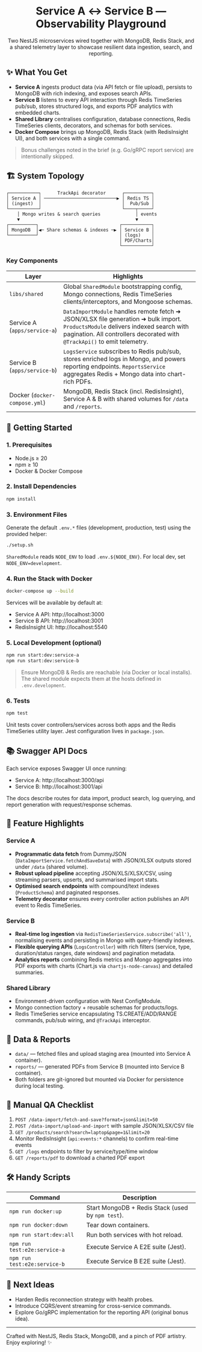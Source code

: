 <div align="center">

# Service A ↔ Service B — Observability Playground

Two NestJS microservices wired together with MongoDB, Redis Stack, and a shared telemetry layer to showcase resilient data ingestion, search, and reporting.

</div>

## ✨ What You Get

- **Service A** ingests product data (via API fetch or file upload), persists to MongoDB with rich indexing, and exposes search APIs.
- **Service B** listens to every API interaction through Redis TimeSeries pub/sub, stores structured logs, and exports PDF analytics with embedded charts.
- **Shared Library** centralises configuration, database connections, Redis TimeSeries clients, decorators, and schemas for both services.
- **Docker Compose** brings up MongoDB, Redis Stack (with RedisInsight UI), and both services with a single command.

> Bonus challenges noted in the brief (e.g. Go/gRPC report service) are intentionally skipped.

## 🏗️ System Topology

```text
┌───────────┐      TrackApi decorator      ┌──────────┐
│ Service A │ ───────────────────────────▶ │ Redis TS │
│ (ingest)  │                              │  Pub/Sub │
└───────────┘                              └────┬─────┘
	│ Mongo writes & search queries             │ events
	▼                                           ▼
┌──────────┐                              ┌───────────┐
│ MongoDB  │◀─ Share schemas & indexes ─▶ │ Service B │
└──────────┘                              │ (logs)    │
                                          │ PDF/Charts│
                                          └───────────┘
```

### Key Components

| Layer                         | Highlights                                                                                                                                                                                                   |
| ----------------------------- | ------------------------------------------------------------------------------------------------------------------------------------------------------------------------------------------------------------ |
| `libs/shared`                 | Global `SharedModule` bootstrapping config, Mongo connections, Redis TimeSeries clients/interceptors, and Mongoose schemas.                                                                                  |
| Service A (`apps/service-a`)  | `DataImportModule` handles remote fetch ➜ JSON/XLSX file generation ➜ bulk import. `ProductsModule` delivers indexed search with pagination. All controllers decorated with `@TrackApi()` to emit telemetry. |
| Service B (`apps/service-b`)  | `LogsService` subscribes to Redis pub/sub, stores enriched logs in Mongo, and powers reporting endpoints. `ReportsService` aggregates Redis + Mongo data into chart-rich PDFs.                               |
| Docker (`docker-compose.yml`) | MongoDB, Redis Stack (incl. RedisInsight), Service A & B with shared volumes for `/data` and `/reports`.                                                                                                     |

## 🚀 Getting Started

### 1. Prerequisites

- Node.js ≥ 20
- npm ≥ 10
- Docker & Docker Compose

### 2. Install Dependencies

```bash
npm install
```

### 3. Environment Files

Generate the default `.env.*` files (development, production, test) using the provided helper:

```bash
./setup.sh
```

`SharedModule` reads `NODE_ENV` to load `.env.${NODE_ENV}`. For local dev, set `NODE_ENV=development`.

### 4. Run the Stack with Docker

```bash
docker-compose up --build
```

Services will be available by default at:

- Service A API: http://localhost:3000
- Service B API: http://localhost:3001
- RedisInsight UI: http://localhost:5540

### 5. Local Development (optional)

```bash
npm run start:dev:service-a
npm run start:dev:service-b
```

> Ensure MongoDB & Redis are reachable (via Docker or local installs). The shared module expects them at the hosts defined in `.env.development`.

### 6. Tests

```bash
npm test
```

Unit tests cover controllers/services across both apps and the Redis TimeSeries utility layer. Jest configuration lives in `package.json`.

## 📚 Swagger API Docs

Each service exposes Swagger UI once running:

- Service A: http://localhost:3000/api
- Service B: http://localhost:3001/api

The docs describe routes for data import, product search, log querying, and report generation with request/response schemas.

## 🧩 Feature Highlights

### Service A

- **Programmatic data fetch** from DummyJSON (`DataImportService.fetchAndSaveData`) with JSON/XLSX outputs stored under `/data` (shared volume).
- **Robust upload pipeline** accepting JSON/XLS/XLSX/CSV, using streaming parsers, upserts, and summarised import stats.
- **Optimised search endpoints** with compound/text indexes (`ProductSchema`) and paginated responses.
- **Telemetry decorator** ensures every controller action publishes an API event to Redis TimeSeries.

### Service B

- **Real-time log ingestion** via `RedisTimeSeriesService.subscribe('all')`, normalising events and persisting in Mongo with query-friendly indexes.
- **Flexible querying APIs** (`LogsController`) with rich filters (service, type, duration/status ranges, date windows) and pagination metadata.
- **Analytics reports** combining Redis metrics and Mongo aggregates into PDF exports with charts (Chart.js via `chartjs-node-canvas`) and detailed summaries.

### Shared Library

- Environment-driven configuration with Nest ConfigModule.
- Mongo connection factory + reusable schemas for products/logs.
- Redis TimeSeries service encapsulating TS.CREATE/ADD/RANGE commands, pub/sub wiring, and `@TrackApi` interceptor.

## 📂 Data & Reports

- `data/` — fetched files and upload staging area (mounted into Service A container).
- `reports/` — generated PDFs from Service B (mounted into Service B container).
- Both folders are git-ignored but mounted via Docker for persistence during local testing.

## 🧪 Manual QA Checklist

1. `POST /data-import/fetch-and-save?format=json&limit=50`
2. `POST /data-import/upload-and-import` with sample JSON/XLSX/CSV file
3. `GET /products/search?search=laptop&page=1&limit=20`
4. Monitor RedisInsight (`api:events:*` channels) to confirm real-time events
5. `GET /logs` endpoints to filter by service/type/time window
6. `GET /reports/pdf` to download a charted PDF export

## 🛠️ Handy Scripts

| Command                      | Description                                       |
| ---------------------------- | ------------------------------------------------- |
| `npm run docker:up`          | Start MongoDB + Redis Stack (used by `npm test`). |
| `npm run docker:down`        | Tear down containers.                             |
| `npm run start:dev:all`      | Run both services with hot reload.                |
| `npm run test:e2e:service-a` | Execute Service A E2E suite (Jest).               |
| `npm run test:e2e:service-b` | Execute Service B E2E suite (Jest).               |

## 🧭 Next Ideas

- Harden Redis reconnection strategy with health probes.
- Introduce CQRS/event streaming for cross-service commands.
- Explore Go/gRPC implementation for the reporting API (original bonus idea).

---

Crafted with NestJS, Redis Stack, MongoDB, and a pinch of PDF artistry. Enjoy exploring! ✨
